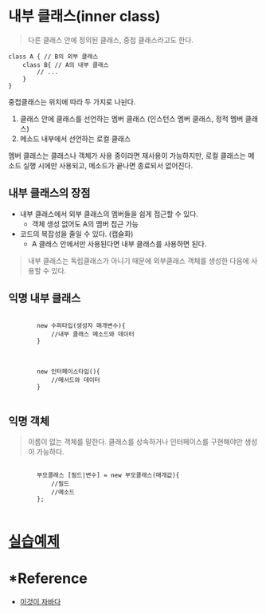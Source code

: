# 내부 클래스(inner class)
> 다른 클래스 안에 정의된 클래스, 중첩 클래스라고도 한다.

```
class A { // B의 외부 클래스
	class B{ // A의 내부 클래스
		// ...	
	}
}
```

중첩클래스는 위치에 따라 두 가지로 나뉜다. 

1. 클래스 안에 클래스를 선언하는 멤버 클래스 (인스턴스 멤버 클래스, 정적 멤버 클래스)
2. 메소드 내부에서 선언하는 로컬 클래스

멤버 클래스는 클래스나 객체가 사용 중이라면 재사용이 가능하지만, 로컬 클래스는 메소드 실행 시에만 사용되고, 메소드가 끝나면 종료되서 없어진다.

## 내부 클래스의 장점
+ 내부 클래스에서 외부 클래스의 멤버들을 쉽게 접근할 수 있다.
	+ 객체 생성 없어도 A의 멤버 접근 가능
+ 코드의 복잡성을 줄일 수 있다. (캡슐화)
	+ A 클래스 안에서만 사용된다면 내부 클래스를 사용하면 된다.
	
> 내부 클래스는 독립클래스가 아니기 때문에 외부클래스 객체를 생성한 다음에 사용할 수 있다.

## 익명 내부 클래스
<pre>
<code>
		new 수퍼타입(생성자 매개변수){
			//내부 클래스 메소드와 데이터
		}
</code>
</pre>

<pre>
<code>
		new 인터페이스타입(){
			//메서드와 데이터
		}
</code>
</pre>

## 익명 객체
> 이름이 없는 객체를 말한다. 클래스를 상속하거나 인터페이스를 구현해야만 생성이 가능하다.

<pre>
<code>
		부모클래스 [필드|변수] = new 부모클래스(매개값){
			//필드
			//메소드
		};
</code>
</pre>

# [실습예제](https://github.com/gongcha34/TIL/tree/master/15.%20NestedClass)

# *Reference
+ [이것이 자바다](http://www.yes24.com/Product/Goods/15651484)
